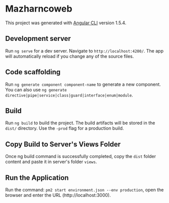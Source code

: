 
# Mazharncoweb

This project was generated with [Angular CLI](https://github.com/angular/angular-cli) version 1.5.4.

## Development server

Run `ng serve` for a dev server. Navigate to `http://localhost:4200/`. The app will automatically reload if you change any of the source files.

## Code scaffolding

Run `ng generate component component-name` to generate a new component. You can also use `ng generate directive|pipe|service|class|guard|interface|enum|module`.

## Build

Run `ng build` to build the project. The build artifacts will be stored in the `dist/` directory. Use the `-prod` flag for a production build.

## Copy Build to Server's Views Folder

Once ng build command is successfully completed, copy the `dist` folder content and paste it in server's folder `views`.

## Run the Application

Run the command: `pm2 start environment.json --env production`, open the browser and enter the URL (http://localhost:3000).
